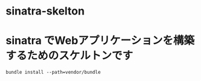 # sinatra-skelton

# sinatra でWebアプリケーションを構築するためのスケルトンです

```
bundle install --path=vendor/bundle
```
